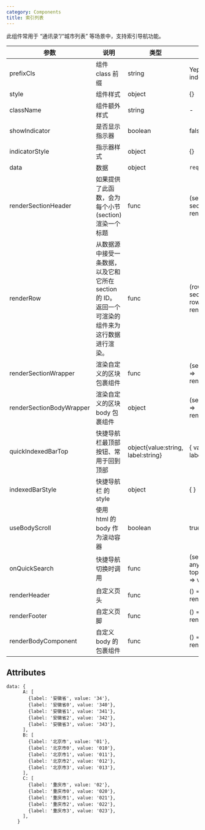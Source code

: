 ```yaml
---
category: Components
title: 索引列表
---
```


此组件常用于 “通讯录”/“城市列表” 等场景中，支持索引导航功能。

<DEMO>

| 参数                     | 说明                                                                                             | 类型                               | 默认值                                    |
| ------------------------ | ------------------------------------------------------------------------------------------------ | ---------------------------------- | ----------------------------------------- |
| prefixCls                | 组件 class 前缀                                                                                  | string                             | Yep-indexed-list                          |
| style                    | 组件样式                                                                                         | object                             | {}                                        |
| className                | 组件额外样式                                                                                     | string                             | -                                         |
| showIndicator            | 是否显示指示器                                                                                   | boolean                            | false                                     |
| indicatorStyle           | 指示器样式                                                                                       | object                             | {}                                        |
| data                     | 数据                                                                                             | object                             | `required`                                |
| renderSectionHeader      | 如果提供了此函数，会为每个小节(section)渲染一个标题                                              | func                               | (sectionData, sectionID) => renderable    |
| renderRow                | 从数据源中接受一条数据，以及它和它所在 section 的 ID。返回一个可渲染的组件来为这行数据进行渲染。 | func                               | (rowData, sectionID, rowID) => renderable |
| renderSectionWrapper     | 渲染自定义的区块包裹组件                                                                         | func                               | (sectionID) => renderable                 |
| renderSectionBodyWrapper | 渲染自定义的区块 body 包裹组件                                                                   | object                             | (sectionID) => renderable                 |
| quickIndexedBarTop       | 快捷导航栏最顶部按钮、常用于回到顶部                                                             | object{value:string, label:string} | { value: '#', label: '#' }                |
| indexedBarStyle          | 快捷导航栏 的 style                                                                              | object                             | { }                                       |
| useBodyScroll            | 使用 html 的 body 作为滚动容器                                                                   | boolean                            | true                                      |
| onQuickSearch            | 快捷导航切换时调用                                                                               | func                               | (sectionID: any, topId?:any) => void      |
| renderHeader             | 自定义页头                                                                                       | func                               | () => renderable                          |
| renderFooter             | 自定义页脚                                                                                       | func                               | () => renderable                          |
| renderBodyComponent      | 自定义 body 的包裹组件                                                                           | func                               | () => renderable                          |

## Attributes

```
data: {
      A: [
        {label: '安徽省', value: '34'},
        {label: '安徽省0', value: '340'},
        {label: '安徽省1', value: '341'},
        {label: '安徽省2', value: '342'},
        {label: '安徽省3', value: '343'},
      ],
      B: [
        {label: '北京市', value: '01'},
        {label: '北京市0', value: '010'},
        {label: '北京市1', value: '011'},
        {label: '北京市2', value: '012'},
        {label: '北京市3', value: '013'},
      ],
      C: [
        {label: '重庆市', value: '02'},
        {label: '重庆市0', value: '020'},
        {label: '重庆市1', value: '021'},
        {label: '重庆市2', value: '022'},
        {label: '重庆市3', value: '023'},
      ],
    }
```
